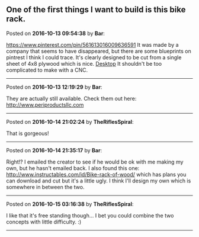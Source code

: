 ## One of the first things I want to build is this bike rack.
Posted on **2016-10-13 09:54:38** by **Bar**:

https://www.pinterest.com/pin/561613016009636591          It was made by a company that seems to have disappeared, but there are some blueprints on pintrest I think I could trace. It's clearly designed to be cut from a single sheet of 4x8 plywood which is nice. [Desktop](//muut.com/u/maslowcnc/s1/:maslowcnc:tDot:desktop.png.jpg)  It shouldn't be too complicated to make with a CNC.

---

Posted on **2016-10-13 12:19:29** by **Bar**:

They are actually still available. Check them out here: http://www.periproductsllc.com

---

Posted on **2016-10-14 21:02:24** by **TheRiflesSpiral**:

That is gorgeous!

---

Posted on **2016-10-14 21:35:17** by **Bar**:

Right!? I emailed the creator to see if he would be ok with me making my own, but he hasn't emailed back. I also found this one: http://www.instructables.com/id/Bike-rack-of-wood/ which has plans you can download and cut but it's a little ugly. I think I'll design my own which is somewhere in between the two.

---

Posted on **2016-10-15 03:16:38** by **TheRiflesSpiral**:

I like that it's free standing though... I bet you could combine the two concepts with little difficulty. :)

---

